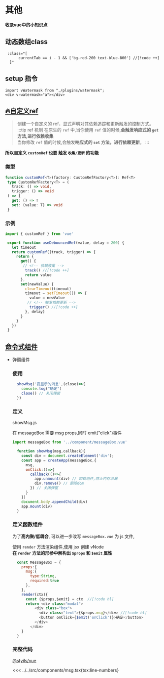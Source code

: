 # 其他
**收录vue中的小知识点**
## 动态数组class
  ```raw
   :class="[
        currentTab == i - 1 && ['bg-red-200 text-blue-800'] //[!code ++]
    ]"
  ```
##  setup 指令
  ```raw
  import vWatermask from "./plugins/watermask";
  <div v-watermask="a"></div>
  ```
 ## [🔥自定义ref](https://cn.vuejs.org/api/reactivity-advanced.html#customref) 
  > 创建一个自定义的 ref，显式声明对其依赖追踪和更新触发的控制方式。
  :::tip ref 机制
   在原生的 `ref` 中,当你使用 `ref` 值的时候,**会触发响应式的 `get` 方法,进行依赖收集**  
  当你修改 `ref` 值的时候,会触发**响应式的 `set` 方法，进行依赖更新**。
  :::

  **所以自定义 `customRef` 也要 触发 `收集/更新` 的功能**

   ### 类型
   ```ts
   function customRef<T>(factory: CustomRefFactory<T>): Ref<T>
    type CustomRefFactory<T> = (
      track: () => void,
      trigger: () => void
    ) => {
      get: () => T
      set: (value: T) => void
    }
   ```
   ###  示例
   ```ts
   import { customRef } from 'vue'

    export function useDebouncedRef(value, delay = 200) {
      let timeout
      return customRef((track, trigger) => {
        return {
          get() {
           // <!-- 依赖收集 -->
            track() //[!code ++]
            return value
          },
          set(newValue) {
            clearTimeout(timeout)
            timeout = setTimeout(() => {
              value = newValue
             // <!-- 触发依赖更新 -->
              trigger() //[!code ++]
            }, delay)
          }
        }
      })
    }
   ```
   
## [命令式组件](https://www.bilibili.com/video/BV1RN41187nW/?spm_id_from=333.999.0.0&vd_source=67f419a9787a4473012af248ace37479)
  - 弹窗组件 
    ### 使用
    ```ts
      showMsg('要显示的消息',(close)=>{
        console.log("确定")
        close() // 关闭弹窗
      })
    ``` 
    ### 定义
     showMsg.js  

       在 messageBox 需要 msg props,同时 emit("click")事件 
      ```js
      import messageBox from '../component/messageBox.vue'

        function showMsg(msg,callback){
          const div = document.createElement('div');
          const app = createApp(messageBox,{
            msg,
            onClick:()=>{
              callback(()=>{
                app.unmount(div) // 卸载组件,防止内存泄漏
                div.remove() // 删除dom
              }) // 关闭弹窗
            }
          })
          document.body.appendChild(div)
          app.mount(div)
        }
      ``` 
     ### 定义函数组件  
      为了**高内聚/低耦合**, 可以进一步改写 `messageBox.vue` 为 js 文件,  

      使用 `render` 方法渲染组件,使用 jsx 创建 vNode    
      **在 `render` 方法的形参中解构出 `$props` 和 `$emit` 属性**
      ```js
        const MessageBox = {
          props:{
            msg:{
              type:String,
              required:true
            },
          },
          render(ctx){
            const {$props,$emit} = ctx  //[!code hl]
            return <div class="modal">
                <div class="box">
                  <div class="text">{$props.msg}</div> //[!code hl]
                  <button onClick={$emit('onClick')}>确定</button>
                </div>
              </div>
          }
        }
      ```

    ### 完整代码  
    [@styils/vue](https://styils.github.io/styils/)

    <<< ../../src/components/msg.tsx{tsx:line-numbers}
    